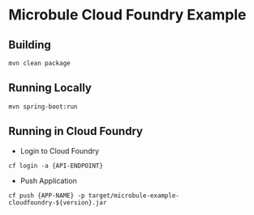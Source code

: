# Microbule Cloud Foundry Example

## Building

```text
mvn clean package
```

## Running Locally

```text
mvn spring-boot:run
```

## Running in Cloud Foundry

- Login to Cloud Foundry

```
cf login -a {API-ENDPOINT}
```

- Push Application

```
cf push {APP-NAME} -p target/microbule-example-cloudfoundry-${version}.jar
```